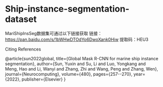 # Ship-instance-segmentation-dataset
MariShipInsSeg数据集可通过以下链接获取
链接：https://pan.baidu.com/s/1bWHwDTOdYo6DwoXank0Hiw
提取码：HEU3

Citing References 

@article{sun2022global,
  title={Global Mask R-CNN for marine ship instance segmentation},
  author={Sun, Yuxin and Su, Li and Luo, Yongkang and Meng, Hao and Li, Wanyi and Zhang, Zhi and Wang, Peng and Zhang, Wen},
  journal={Neurocomputing},
  volume={480},
  pages={257--270},
  year={2022},
  publisher={Elsevier}
}

